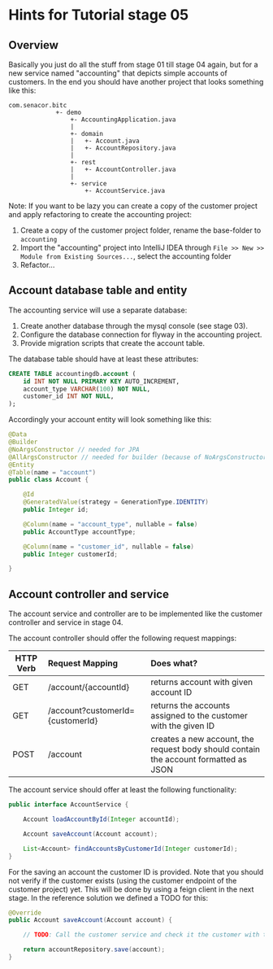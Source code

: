 # Hints for Tutorial stage 05

## Overview

Basically you just do all the stuff from stage 01 till stage 04 again, but for a new service named "accounting" that depicts simple accounts of customers. In the end you should have another project that looks something like this:

```
com.senacor.bitc
             +- demo
                 +- AccountingApplication.java
                 |
                 +- domain
                 |   +- Account.java
                 |   +- AccountRepository.java
                 |
                 +- rest
                 |   +- AccountController.java
                 |
                 +- service
                     +- AccountService.java
```

Note: If you want to be lazy you can create a copy of the customer project and apply refactoring to create the accounting project:

1. Create a copy of the customer project folder, rename the base-folder to ```accounting```
2. Import the "accounting" project into IntelliJ IDEA through ```File >> New >> Module from Existing Sources...```, select the accounting folder
3. Refactor... 

## Account database table and entity

The accounting service will use a separate database:

1. Create another database through the mysql console (see stage 03).
3. Configure the database connection for flyway in the accounting project.
2. Provide migration scripts that create the account table.

The database table should have at least these attributes:

```SQL
CREATE TABLE accountingdb.account (
    id INT NOT NULL PRIMARY KEY AUTO_INCREMENT,
    account_type VARCHAR(100) NOT NULL,
    customer_id INT NOT NULL,
);
```

Accordingly your account entity will look something like this:

```Java
@Data
@Builder
@NoArgsConstructor // needed for JPA
@AllArgsConstructor // needed for builder (because of NoArgsConstructor)
@Entity
@Table(name = "account")
public class Account {

    @Id
    @GeneratedValue(strategy = GenerationType.IDENTITY)
    public Integer id;

    @Column(name = "account_type", nullable = false)
    public AccountType accountType;

    @Column(name = "customer_id", nullable = false)
    public Integer customerId;

}
```

## Account controller and service

The account service and controller are to be implemented like the customer controller and service in stage 04. 

The account controller should offer the following request mappings:

 | HTTP Verb | Request Mapping | Does what? |
 | --------- | :-------------- | :--------- |
 | GET       | /account/{accountId} | returns account with given account ID |
 | GET       | /account?customerId={customerId} | returns the accounts assigned to the customer with the given ID |
 | POST      | /account | creates a new account, the request body should contain the account formatted as JSON |

The account service should offer at least the following functionality:

```Java
public interface AccountService {

    Account loadAccountById(Integer accountId);

    Account saveAccount(Account account);

    List<Account> findAccountsByCustomerId(Integer customerId);
}
```

For the saving an account the customer ID is provided. Note that you should not verify if the customer exists (using the customer endpoint of the customer project) yet. This will be done by using a feign client in the next stage. In the reference solution we defined a TODO for this:

```Java
@Override
public Account saveAccount(Account account) {

    // TODO: Call the customer service and check it the customer with the given ID exists!

    return accountRepository.save(account);
}
```




